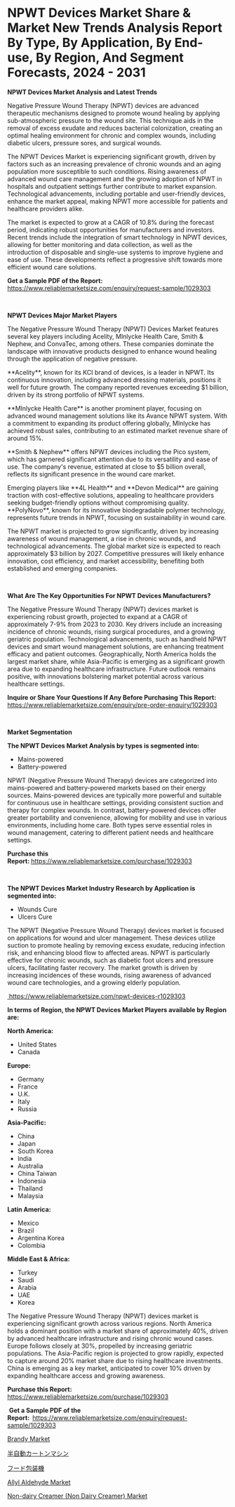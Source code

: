 <p><h1>NPWT Devices Market Share & Market New Trends Analysis Report By Type, By Application, By End-use, By Region, And Segment Forecasts, 2024 - 2031</h1></p><p><strong>NPWT Devices Market Analysis and Latest Trends</strong></p>
<p><p>Negative Pressure Wound Therapy (NPWT) devices are advanced therapeutic mechanisms designed to promote wound healing by applying sub-atmospheric pressure to the wound site. This technique aids in the removal of excess exudate and reduces bacterial colonization, creating an optimal healing environment for chronic and complex wounds, including diabetic ulcers, pressure sores, and surgical wounds.</p><p>The NPWT Devices Market is experiencing significant growth, driven by factors such as an increasing prevalence of chronic wounds and an aging population more susceptible to such conditions. Rising awareness of advanced wound care management and the growing adoption of NPWT in hospitals and outpatient settings further contribute to market expansion. Technological advancements, including portable and user-friendly devices, enhance the market appeal, making NPWT more accessible for patients and healthcare providers alike.</p><p>The market is expected to grow at a CAGR of 10.8% during the forecast period, indicating robust opportunities for manufacturers and investors. Recent trends include the integration of smart technology in NPWT devices, allowing for better monitoring and data collection, as well as the introduction of disposable and single-use systems to improve hygiene and ease of use. These developments reflect a progressive shift towards more efficient wound care solutions.</p></p>
<p><strong>Get a Sample PDF of the Report:&nbsp;</strong> <a href="https://www.reliablemarketsize.com/enquiry/request-sample/1029303">https://www.reliablemarketsize.com/enquiry/request-sample/1029303</a></p>
<p>&nbsp;</p>
<p><strong>NPWT Devices Major Market Players</strong></p>
<p><p>The Negative Pressure Wound Therapy (NPWT) Devices Market features several key players including Acelity, Mlnlycke Health Care, Smith & Nephew, and ConvaTec, among others. These companies dominate the landscape with innovative products designed to enhance wound healing through the application of negative pressure.</p><p>**Acelity**, known for its KCI brand of devices, is a leader in NPWT. Its continuous innovation, including advanced dressing materials, positions it well for future growth. The company reported revenues exceeding $1 billion, driven by its strong portfolio of NPWT systems.</p><p>**Mlnlycke Health Care** is another prominent player, focusing on advanced wound management solutions like its Avance NPWT system. With a commitment to expanding its product offering globally, Mlnlycke has achieved robust sales, contributing to an estimated market revenue share of around 15%.</p><p>**Smith & Nephew** offers NPWT devices including the Pico system, which has garnered significant attention due to its versatility and ease of use. The company's revenue, estimated at close to $5 billion overall, reflects its significant presence in the wound care market.</p><p>Emerging players like **4L Health** and **Devon Medical** are gaining traction with cost-effective solutions, appealing to healthcare providers seeking budget-friendly options without compromising quality. **PolyNovo**, known for its innovative biodegradable polymer technology, represents future trends in NPWT, focusing on sustainability in wound care.</p><p>The NPWT market is projected to grow significantly, driven by increasing awareness of wound management, a rise in chronic wounds, and technological advancements. The global market size is expected to reach approximately $3 billion by 2027. Competitive pressures will likely enhance innovation, cost efficiency, and market accessibility, benefiting both established and emerging companies.</p></p>
<p>&nbsp;</p>
<p><strong>What Are The Key Opportunities For NPWT Devices Manufacturers?</strong></p>
<p><p>The Negative Pressure Wound Therapy (NPWT) devices market is experiencing robust growth, projected to expand at a CAGR of approximately 7-9% from 2023 to 2030. Key drivers include an increasing incidence of chronic wounds, rising surgical procedures, and a growing geriatric population. Technological advancements, such as handheld NPWT devices and smart wound management solutions, are enhancing treatment efficacy and patient outcomes. Geographically, North America holds the largest market share, while Asia-Pacific is emerging as a significant growth area due to expanding healthcare infrastructure. Future outlook remains positive, with innovations bolstering market potential across various healthcare settings.</p></p>
<p><strong>Inquire or Share Your Questions If Any Before Purchasing This Report:</strong> <a href="https://www.reliablemarketsize.com/enquiry/pre-order-enquiry/1029303">https://www.reliablemarketsize.com/enquiry/pre-order-enquiry/1029303</a></p>
<p>&nbsp;</p>
<p><strong>Market Segmentation</strong></p>
<p><strong>The NPWT Devices Market Analysis by types is segmented into:</strong></p>
<p><ul><li>Mains-powered</li><li>Battery-powered</li></ul></p>
<p><p>NPWT (Negative Pressure Wound Therapy) devices are categorized into mains-powered and battery-powered markets based on their energy sources. Mains-powered devices are typically more powerful and suitable for continuous use in healthcare settings, providing consistent suction and therapy for complex wounds. In contrast, battery-powered devices offer greater portability and convenience, allowing for mobility and use in various environments, including home care. Both types serve essential roles in wound management, catering to different patient needs and healthcare settings.</p></p>
<p><strong>Purchase this Report:&nbsp;</strong><a href="https://www.reliablemarketsize.com/purchase/1029303">https://www.reliablemarketsize.com/purchase/1029303</a></p>
<p>&nbsp;</p>
<p><strong>The NPWT Devices Market Industry Research by Application is segmented into:</strong></p>
<p><ul><li>Wounds Cure</li><li>Ulcers Cure</li></ul></p>
<p><p>The NPWT (Negative Pressure Wound Therapy) devices market is focused on applications for wound and ulcer management. These devices utilize suction to promote healing by removing excess exudate, reducing infection risk, and enhancing blood flow to affected areas. NPWT is particularly effective for chronic wounds, such as diabetic foot ulcers and pressure ulcers, facilitating faster recovery. The market growth is driven by increasing incidences of these wounds, rising awareness of advanced wound care technologies, and a growing elderly population.</p></p>
<p><a href="https://www.reliablemarketsize.com/npwt-devices-r1029303">&nbsp;https://www.reliablemarketsize.com/npwt-devices-r1029303</a></p>
<p><strong>In terms of Region, the NPWT Devices Market Players available by Region are:</strong></p>
<p>
    <p> <strong> North America: </strong>
        <ul>
            <li>United States</li>
            <li>Canada</li>
        </ul>
        </p> 
    <p> <strong> Europe: </strong>
        <ul>
            <li>Germany</li>
            <li>France</li>
            <li>U.K.</li>
            <li>Italy</li>
            <li>Russia</li>
        </ul>
        </p> 
    <p> <strong> Asia-Pacific: </strong>
        <ul>
            <li>China</li>
            <li>Japan</li>
            <li>South Korea</li>
            <li>India</li>
            <li>Australia</li>
            <li>China Taiwan</li>
            <li>Indonesia</li>
            <li>Thailand</li>
            <li>Malaysia</li>
        </ul>
        </p> 
    <p> <strong> Latin America: </strong>
        <ul>
            <li>Mexico</li>
            <li>Brazil</li>
            <li>Argentina Korea</li>
            <li>Colombia</li>
        </ul>
        </p> 
    <p> <strong> Middle East & Africa: </strong>
        <ul>
            <li>Turkey</li>
            <li>Saudi</li>
            <li>Arabia</li>
            <li>UAE</li>
            <li>Korea</li>
        </ul>
    </p>
    </p>
<p><p>The Negative Pressure Wound Therapy (NPWT) devices market is experiencing significant growth across various regions. North America holds a dominant position with a market share of approximately 40%, driven by advanced healthcare infrastructure and rising chronic wound cases. Europe follows closely at 30%, propelled by increasing geriatric populations. The Asia-Pacific region is projected to grow rapidly, expected to capture around 20% market share due to rising healthcare investments. China is emerging as a key market, anticipated to cover 10% driven by expanding healthcare access and growing awareness.</p></p>
<p><strong>Purchase this Report: </strong><a href="https://www.reliablemarketsize.com/purchase/1029303">https://www.reliablemarketsize.com/purchase/1029303</a></p>
<p>&nbsp;<strong>Get a Sample PDF of the Report:&nbsp;&nbsp;</strong><a href="https://www.reliablemarketsize.com/enquiry/request-sample/1029303">https://www.reliablemarketsize.com/enquiry/request-sample/1029303</a></p>
<p><strong></strong></p>
<p><p><a href="https://medium.com/@karolenchen/the-brandy-market-is-anticipated-to-experience-significant-growth-with-a-projected-cagr-of-9-5-77d3f4421caa">Brandy Market</a></p><p><a href="https://medium.com/@manuelmann1976/semi-automatic-cartoning-machine-market-%E3%81%AF-%E3%82%B3%E3%82%B9%E3%83%88%E7%AE%A1%E7%90%86%E3%81%A8%E5%8A%B9%E7%8E%87%E5%90%91%E4%B8%8A%E3%82%92%E5%84%AA%E5%85%88%E3%81%97%E3%81%BE%E3%81%99-%E3%81%95%E3%82%89%E3%81%AB-%E5%A0%B1%E5%91%8A%E6%9B%B8%E3%81%AF%E5%B8%82%E5%A0%B4%E3%81%AE%E9%9C%80%E8%A6%81%E9%9D%A2%E3%81%A8%E4%BE%9B%E7%B5%A6%E9%9D%A2%E3%81%AE%E4%B8%A1%E6%96%B9%E3%82%92%E3%82%AB%E3%83%90%E3%83%BC%E3%81%97%E3%81%A6%E3%81%84%E3%81%BE%E3%81%99-50937adcff5b">半自動カートンマシン</a></p><p><a href="https://medium.com/@manuelmann1976/%E3%83%95%E3%83%BC%E3%83%89%E5%8C%85%E8%A3%85%E6%A9%9F%E5%B8%82%E5%A0%B4%E3%81%AE%E6%8C%87%E6%A8%99-%E5%B8%82%E5%A0%B4%E8%A6%8F%E6%A8%A1-%E5%9C%B0%E5%9F%9F%E5%88%A5%E5%88%86%E6%9E%90-%E5%B8%82%E5%A0%B4%E3%83%97%E3%83%AC%E3%83%BC%E3%83%A4%E3%83%BC%E3%81%AE%E5%88%86%E6%9E%90-%E3%81%8A%E3%82%88%E3%81%B3%E4%BA%88%E6%B8%AC-2024%E5%B9%B4-2031%E5%B9%B4-73c2deffb1f1">フード包装機</a></p><p><a href="https://issuu.com/reportprime-2/docs/allyl-aldehyde-market-size-2030.ppt_f2dccb5c63a017">Allyl Aldehyde Market</a></p><p><a href="https://github.com/RoccoManning/Market-Research-Report-List-6/blob/main/non-dairy-creamer-non-dairy-creamer-market.md">Non-dairy Creamer (Non Dairy Creamer) Market</a></p></p>